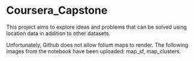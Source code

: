 # Coursera_Capstone
This project aims to explore ideas and problems that can be solved using location data in addition to other datasets.

Unfortunately, Github does not allow folium maps to render. 
The following images from the notebook have been uploaded: map_sf, map_clusters.
